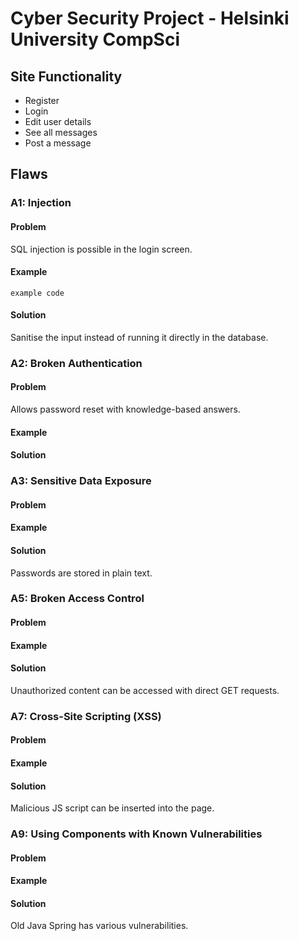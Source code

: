 # Cyber Security Project - Helsinki University CompSci

## Site Functionality
- Register
- Login
- Edit user details
- See all messages
- Post a message

## Flaws
### A1: Injection
#### Problem
SQL injection is possible in the login screen.
#### Example
``` example code ```
#### Solution
Sanitise the input instead of running it directly in the database.

### A2: Broken Authentication
#### Problem
Allows password reset with knowledge-based answers.
#### Example
#### Solution

### A3: Sensitive Data Exposure
#### Problem
#### Example
#### Solution
Passwords are stored in plain text.

### A5: Broken Access Control
#### Problem
#### Example
#### Solution
Unauthorized content can be accessed with direct GET requests.

### A7: Cross-Site Scripting (XSS)
#### Problem
#### Example
#### Solution
Malicious JS script can be inserted into the page.

### A9: Using Components with Known Vulnerabilities
#### Problem
#### Example
#### Solution
Old Java Spring has various vulnerabilities.


